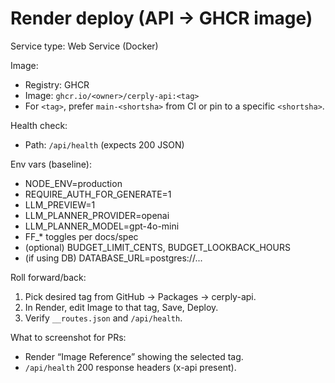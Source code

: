 # Render deploy (API → GHCR image)

Service type: Web Service (Docker)

Image:
- Registry: GHCR
- Image: `ghcr.io/<owner>/cerply-api:<tag>`
- For `<tag>`, prefer `main-<shortsha>` from CI or pin to a specific `<shortsha>`.

Health check:
- Path: `/api/health`  (expects 200 JSON)

Env vars (baseline):
- NODE_ENV=production
- REQUIRE_AUTH_FOR_GENERATE=1
- LLM_PREVIEW=1
- LLM_PLANNER_PROVIDER=openai
- LLM_PLANNER_MODEL=gpt-4o-mini
- FF_* toggles per docs/spec
- (optional) BUDGET_LIMIT_CENTS, BUDGET_LOOKBACK_HOURS
- (if using DB) DATABASE_URL=postgres://...

Roll forward/back:
1) Pick desired tag from GitHub → Packages → cerply-api.
2) In Render, edit Image to that tag, Save, Deploy.
3) Verify `__routes.json` and `/api/health`.

What to screenshot for PRs:
- Render “Image Reference” showing the selected tag.
- `/api/health` 200 response headers (x-api present).

